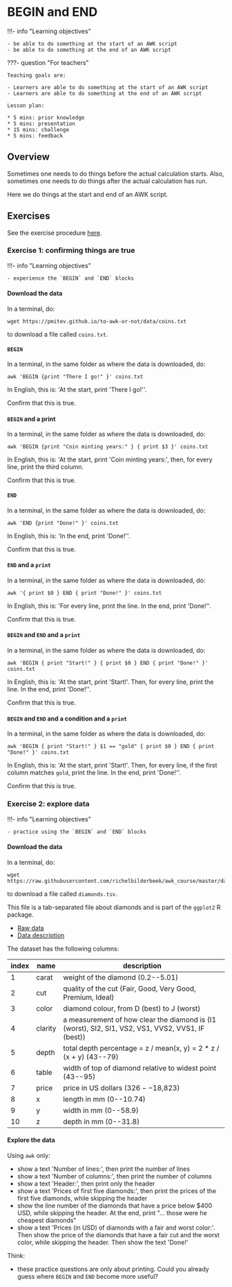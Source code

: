 # BEGIN and END

!!!- info "Learning objectives"

    - be able to do something at the start of an AWK script
    - be able to do something at the end of an AWK script

???- question "For teachers"

    Teaching goals are:

    - Learners are able to do something at the start of an AWK script
    - Learners are able to do something at the end of an AWK script

    Lesson plan:

    * 5 mins: prior knowledge
    * 5 mins: presentation
    * 15 mins: challenge
    * 5 mins: feedback

## Overview

Sometimes one needs to do things before the actual calculation starts.
Also, sometimes one needs to do things after the actual calculation has run.

Here we do things at the start and end of an AWK script.

## Exercises

See the exercise procedure [here](../misc/exercise_procedure.md).

### Exercise 1: confirming things are true

!!!- info "Learning objectives"

    - experience the `BEGIN` and `END` blocks

#### Download the data

In a terminal, do:

```
wget https://pmitev.github.io/to-awk-or-not/data/coins.txt
```

to download a file called `coins.txt`.

#### `BEGIN`

In a terminal, in the same folder as where the data is downloaded, do:

```
awk 'BEGIN {print "There I go!" }' coins.txt
```

In English, this is: 'At the start, print 'There I go!''.

Confirm that this is true.

#### `BEGIN` and a print

In a terminal, in the same folder as where the data is downloaded, do:

```
awk 'BEGIN {print "Coin minting years:" } { print $3 }' coins.txt
```

In English, this is: 'At the start, print 'Coin minting years:',
then, for every line, print the third column.

Confirm that this is true.

#### `END`

In a terminal, in the same folder as where the data is downloaded, do:

```
awk 'END {print "Done!" }' coins.txt
```

In English, this is: 'In the end, print 'Done!''.

Confirm that this is true.

#### `END` and a `print`

In a terminal, in the same folder as where the data is downloaded, do:

```
awk '{ print $0 } END { print "Done!" }' coins.txt
```

In English, this is: 'For every line, print the line. In the end, print 'Done!''.

Confirm that this is true.

#### `BEGIN` and `END` and a `print`

In a terminal, in the same folder as where the data is downloaded, do:

```
awk 'BEGIN { print "Start!" } { print $0 } END { print "Done!" }' coins.txt
```

In English, this is: 'At the start, print 'Start!'. Then, for every line, print the line. In the end, print 'Done!''.

Confirm that this is true.

#### `BEGIN` and `END` and a condition and a `print`

In a terminal, in the same folder as where the data is downloaded, do:

```
awk 'BEGIN { print "Start!" } $1 == "gold" { print $0 } END { print "Done!" }' coins.txt
```

In English, this is: 'At the start, print 'Start!'. Then, for every line, 
if the first column matches `gold`, print the line. In the end, print 'Done!''.

Confirm that this is true.

### Exercise 2: explore data

!!!- info "Learning objectives"

    - practice using the `BEGIN` and `END` blocks

#### Download the data

In a terminal, do:

```
wget https://raw.githubusercontent.com/richelbilderbeek/awk_course/master/data/diamonds.tsv
```

to download a file called `diamonds.tsv`.

This file is a tab-separated file about diamonds and 
is part of the `ggplot2` R package.

 * [Raw data](https://raw.githubusercontent.com/tidyverse/ggplot2/main/data-raw/diamonds.csv)
 * [Data description](https://ggplot2.tidyverse.org/reference/diamonds.html)

The dataset has the following columns:

index|name   |description
-----|-------|------------------------------------------------------------------
1    |carat  |weight of the diamond (0.2--5.01)
2    |cut    |quality of the cut (Fair, Good, Very Good, Premium, Ideal)
3    |color  |diamond colour, from D (best) to J (worst)
4    |clarity|a measurement of how clear the diamond is (I1 (worst), SI2, SI1, VS2, VS1, VVS2, VVS1, IF (best))
5    |depth  |total depth percentage = z / mean(x, y) = 2 * z / (x + y) (43--79)
6    |table  |width of top of diamond relative to widest point (43--95)
7    |price  |price in US dollars ($326--$18,823)
8    |x      |length in mm (0--10.74)
9    |y      |width in mm (0--58.9)
10   |z      |depth in mm (0--31.8)

#### Explore the data

Using `awk` only:

- show a text 'Number of lines:', then print the number of lines
- show a text 'Number of columns:', then print the number of columns
- show a text 'Header:', then print only the header
- show a text 'Prices of first five diamonds:', then print the prices of the first five diamonds, while skipping the header
- show the line number of the diamonds that have a price below $400 USD, while skipping the header. 
  At the end, print "... those were he cheapest diamonds"
- show a text 'Prices (in USD) of diamonds with a fair and worst color:'.
  Then show the price of the diamonds that have a fair cut and the worst color, while skipping the header.
  Then show the text 'Done!'

Think:

- these practice questions are only about printing.
  Could you already guess where `BEGIN` and `END` 
  become more useful?
